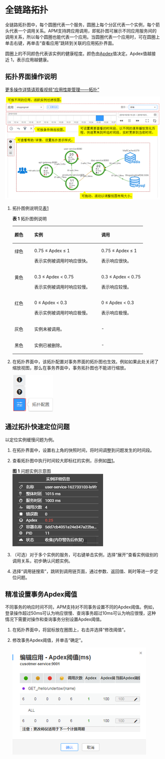 # 全链路拓扑<a name="apm_02_0007"></a>

全链路拓扑图中，每个圆圈代表一个服务，圆圈上每个分区代表一个实例，每个箭头代表一个调用关系。APM支持跨应用调用，即拓扑图可展示不同应用服务间的调用关系，所以每个圆圈也能代表一个应用。当圆圈代表一个应用时，可在圆圈上单击右键，再单击“查看应用”跳转到关联的应用拓扑界面。

圆圈上的不同颜色代表该实例的健康程度。颜色由[Apdex](http://support.huaweicloud.com/productdesc-apm/apm_06_0002.html)值决定。Apdex值越接近 1，表示应用越健康。

## 拓扑界面操作说明<a name="zh-cn_topic_0089436418_zh-cn_topic_0082166143_section36461171114849"></a>

[更多操作详情请观看视频“应用性能管理——拓扑”](https://support.huaweicloud.com/apm_video/index.html)

![](figures/拓扑图例说明.png)

1.  拓扑图例说明见[表1](#zh-cn_topic_0089436418_zh-cn_topic_0082166143_table17539546194139)

    **表 1**  拓扑图例说明

    <a name="zh-cn_topic_0089436418_zh-cn_topic_0082166143_table17539546194139"></a>
    <table><thead align="left"><tr id="zh-cn_topic_0089436418_zh-cn_topic_0082166143_row62556908194139"><th class="cellrowborder" valign="top" width="15.1%" id="mcps1.2.4.1.1"><p id="zh-cn_topic_0089436418_zh-cn_topic_0082166143_p11839597194214"><a name="zh-cn_topic_0089436418_zh-cn_topic_0082166143_p11839597194214"></a><a name="zh-cn_topic_0089436418_zh-cn_topic_0082166143_p11839597194214"></a>颜色</p>
    </th>
    <th class="cellrowborder" valign="top" width="51.38%" id="mcps1.2.4.1.2"><p id="zh-cn_topic_0089436418_zh-cn_topic_0082166143_p19483299194214"><a name="zh-cn_topic_0089436418_zh-cn_topic_0082166143_p19483299194214"></a><a name="zh-cn_topic_0089436418_zh-cn_topic_0082166143_p19483299194214"></a>实例</p>
    </th>
    <th class="cellrowborder" valign="top" width="33.52%" id="mcps1.2.4.1.3"><p id="zh-cn_topic_0089436418_zh-cn_topic_0082166143_p34643357194214"><a name="zh-cn_topic_0089436418_zh-cn_topic_0082166143_p34643357194214"></a><a name="zh-cn_topic_0089436418_zh-cn_topic_0082166143_p34643357194214"></a>调用</p>
    </th>
    </tr>
    </thead>
    <tbody><tr id="zh-cn_topic_0089436418_zh-cn_topic_0082166143_row36791289194139"><td class="cellrowborder" valign="top" width="15.1%" headers="mcps1.2.4.1.1 "><p id="zh-cn_topic_0089436418_zh-cn_topic_0082166143_p64453631194214"><a name="zh-cn_topic_0089436418_zh-cn_topic_0082166143_p64453631194214"></a><a name="zh-cn_topic_0089436418_zh-cn_topic_0082166143_p64453631194214"></a>绿色</p>
    </td>
    <td class="cellrowborder" valign="top" width="51.38%" headers="mcps1.2.4.1.2 "><p id="zh-cn_topic_0089436418_zh-cn_topic_0082166143_p53361590194214"><a name="zh-cn_topic_0089436418_zh-cn_topic_0082166143_p53361590194214"></a><a name="zh-cn_topic_0089436418_zh-cn_topic_0082166143_p53361590194214"></a>0.75 ≤ Apdex ≤ 1</p>
    <p id="zh-cn_topic_0089436418_zh-cn_topic_0082166143_p10492268194214"><a name="zh-cn_topic_0089436418_zh-cn_topic_0082166143_p10492268194214"></a><a name="zh-cn_topic_0089436418_zh-cn_topic_0082166143_p10492268194214"></a>表示实例被调用时响应很快。</p>
    </td>
    <td class="cellrowborder" valign="top" width="33.52%" headers="mcps1.2.4.1.3 "><p id="zh-cn_topic_0089436418_zh-cn_topic_0082166143_p44567402194214"><a name="zh-cn_topic_0089436418_zh-cn_topic_0082166143_p44567402194214"></a><a name="zh-cn_topic_0089436418_zh-cn_topic_0082166143_p44567402194214"></a>0.75 ≤ Apdex ≤ 1</p>
    <p id="zh-cn_topic_0089436418_zh-cn_topic_0082166143_p13043247195022"><a name="zh-cn_topic_0089436418_zh-cn_topic_0082166143_p13043247195022"></a><a name="zh-cn_topic_0089436418_zh-cn_topic_0082166143_p13043247195022"></a>表示响应很快。</p>
    </td>
    </tr>
    <tr id="zh-cn_topic_0089436418_zh-cn_topic_0082166143_row10390693194139"><td class="cellrowborder" valign="top" width="15.1%" headers="mcps1.2.4.1.1 "><p id="zh-cn_topic_0089436418_zh-cn_topic_0082166143_p53538066194214"><a name="zh-cn_topic_0089436418_zh-cn_topic_0082166143_p53538066194214"></a><a name="zh-cn_topic_0089436418_zh-cn_topic_0082166143_p53538066194214"></a>黄色</p>
    </td>
    <td class="cellrowborder" valign="top" width="51.38%" headers="mcps1.2.4.1.2 "><p id="zh-cn_topic_0089436418_zh-cn_topic_0082166143_p41616080194214"><a name="zh-cn_topic_0089436418_zh-cn_topic_0082166143_p41616080194214"></a><a name="zh-cn_topic_0089436418_zh-cn_topic_0082166143_p41616080194214"></a>0.3 ≤ Apdex &lt; 0.75</p>
    <p id="zh-cn_topic_0089436418_zh-cn_topic_0082166143_p39000404194214"><a name="zh-cn_topic_0089436418_zh-cn_topic_0082166143_p39000404194214"></a><a name="zh-cn_topic_0089436418_zh-cn_topic_0082166143_p39000404194214"></a>表示实例被调用时响应较慢。</p>
    </td>
    <td class="cellrowborder" valign="top" width="33.52%" headers="mcps1.2.4.1.3 "><p id="zh-cn_topic_0089436418_zh-cn_topic_0082166143_p4916180194214"><a name="zh-cn_topic_0089436418_zh-cn_topic_0082166143_p4916180194214"></a><a name="zh-cn_topic_0089436418_zh-cn_topic_0082166143_p4916180194214"></a>0.3 ≤ Apdex &lt; 0.75</p>
    <p id="zh-cn_topic_0089436418_zh-cn_topic_0082166143_p44245626194214"><a name="zh-cn_topic_0089436418_zh-cn_topic_0082166143_p44245626194214"></a><a name="zh-cn_topic_0089436418_zh-cn_topic_0082166143_p44245626194214"></a>表示响应较慢。</p>
    </td>
    </tr>
    <tr id="zh-cn_topic_0089436418_zh-cn_topic_0082166143_row22136902194139"><td class="cellrowborder" valign="top" width="15.1%" headers="mcps1.2.4.1.1 "><p id="zh-cn_topic_0089436418_zh-cn_topic_0082166143_p5383321194214"><a name="zh-cn_topic_0089436418_zh-cn_topic_0082166143_p5383321194214"></a><a name="zh-cn_topic_0089436418_zh-cn_topic_0082166143_p5383321194214"></a>红色</p>
    </td>
    <td class="cellrowborder" valign="top" width="51.38%" headers="mcps1.2.4.1.2 "><p id="zh-cn_topic_0089436418_zh-cn_topic_0082166143_p33395843194214"><a name="zh-cn_topic_0089436418_zh-cn_topic_0082166143_p33395843194214"></a><a name="zh-cn_topic_0089436418_zh-cn_topic_0082166143_p33395843194214"></a>0 ≤ Apdex &lt; 0.3</p>
    <p id="zh-cn_topic_0089436418_zh-cn_topic_0082166143_p32127137194214"><a name="zh-cn_topic_0089436418_zh-cn_topic_0082166143_p32127137194214"></a><a name="zh-cn_topic_0089436418_zh-cn_topic_0082166143_p32127137194214"></a>表示实例被调用时响应极慢。</p>
    </td>
    <td class="cellrowborder" valign="top" width="33.52%" headers="mcps1.2.4.1.3 "><p id="zh-cn_topic_0089436418_zh-cn_topic_0082166143_p52161315194214"><a name="zh-cn_topic_0089436418_zh-cn_topic_0082166143_p52161315194214"></a><a name="zh-cn_topic_0089436418_zh-cn_topic_0082166143_p52161315194214"></a>0 ≤ Apdex &lt; 0.3</p>
    <p id="zh-cn_topic_0089436418_zh-cn_topic_0082166143_p66798658194214"><a name="zh-cn_topic_0089436418_zh-cn_topic_0082166143_p66798658194214"></a><a name="zh-cn_topic_0089436418_zh-cn_topic_0082166143_p66798658194214"></a>表示响应极慢。</p>
    </td>
    </tr>
    <tr id="zh-cn_topic_0089436418_zh-cn_topic_0082166143_row49564573194139"><td class="cellrowborder" valign="top" width="15.1%" headers="mcps1.2.4.1.1 "><p id="zh-cn_topic_0089436418_zh-cn_topic_0082166143_p4426105194214"><a name="zh-cn_topic_0089436418_zh-cn_topic_0082166143_p4426105194214"></a><a name="zh-cn_topic_0089436418_zh-cn_topic_0082166143_p4426105194214"></a>灰色</p>
    </td>
    <td class="cellrowborder" valign="top" width="51.38%" headers="mcps1.2.4.1.2 "><p id="zh-cn_topic_0089436418_zh-cn_topic_0082166143_p22970218194214"><a name="zh-cn_topic_0089436418_zh-cn_topic_0082166143_p22970218194214"></a><a name="zh-cn_topic_0089436418_zh-cn_topic_0082166143_p22970218194214"></a>实例未被调用。</p>
    </td>
    <td class="cellrowborder" valign="top" width="33.52%" headers="mcps1.2.4.1.3 "><p id="zh-cn_topic_0089436418_zh-cn_topic_0082166143_p48648335194214"><a name="zh-cn_topic_0089436418_zh-cn_topic_0082166143_p48648335194214"></a><a name="zh-cn_topic_0089436418_zh-cn_topic_0082166143_p48648335194214"></a>-</p>
    </td>
    </tr>
    <tr id="zh-cn_topic_0089436418_zh-cn_topic_0082166143_row66013680194139"><td class="cellrowborder" valign="top" width="15.1%" headers="mcps1.2.4.1.1 "><p id="zh-cn_topic_0089436418_zh-cn_topic_0082166143_p31156183194214"><a name="zh-cn_topic_0089436418_zh-cn_topic_0082166143_p31156183194214"></a><a name="zh-cn_topic_0089436418_zh-cn_topic_0082166143_p31156183194214"></a>黑色</p>
    </td>
    <td class="cellrowborder" valign="top" width="51.38%" headers="mcps1.2.4.1.2 "><p id="zh-cn_topic_0089436418_zh-cn_topic_0082166143_p40622927194214"><a name="zh-cn_topic_0089436418_zh-cn_topic_0082166143_p40622927194214"></a><a name="zh-cn_topic_0089436418_zh-cn_topic_0082166143_p40622927194214"></a>实例已被删除。</p>
    </td>
    <td class="cellrowborder" valign="top" width="33.52%" headers="mcps1.2.4.1.3 "><p id="zh-cn_topic_0089436418_zh-cn_topic_0082166143_p2122775194214"><a name="zh-cn_topic_0089436418_zh-cn_topic_0082166143_p2122775194214"></a><a name="zh-cn_topic_0089436418_zh-cn_topic_0082166143_p2122775194214"></a>-</p>
    </td>
    </tr>
    </tbody>
    </table>

2.  在拓扑界面中，该拓扑配置对事务界面的拓扑图也生效。例如如果此处关闭了缩放视图，那么在事务界面中，事务拓扑图也不能进行缩放。

    ![](figures/拓扑配置.png)


## 通过拓扑快速定位问题<a name="zh-cn_topic_0089436418_zh-cn_topic_0082166143_section20916239114818"></a>

以定位实例缓慢问题为例。

1.  在拓扑界面中，设置右上角的快照时间，将时间调整到问题发生的时间段。
2.  查看拓扑图中执行时间较大即标红的实例，示例如[图1](#zh-cn_topic_0089436418_fig15508102063518)。

    **图 1**  问题实例示意图<a name="zh-cn_topic_0089436418_fig15508102063518"></a>  
    ![](figures/问题实例示意图.png "问题实例示意图")

3.  （可选）对于多个实例的服务，可右键单击实例，选择“展开”查看实例级别的调用关系，初步确认问题实例。
4.  选择“调用链搜索”，跳转到调用链页面，通过参数、返回值、耗时等进一步定位问题。

## 精准设置事务Apdex阈值<a name="section87397535015"></a>

不同事务的响应时间不同，APM支持对不同事务设置不同的Apdex阈值。例如，登录操作超过50ms可认为响应很慢、查询事务超过10ms可认为响应很慢，这种情况下需要对操作和查询事务分别设置Apdex阈值。

1.  在拓扑界面中，将鼠标放在圈图上，右击并选择“修改阈值”。
2.  修改事务Apdex阈值，并单击“确定”。

    ![](figures/编辑Apdex阈值.png)


